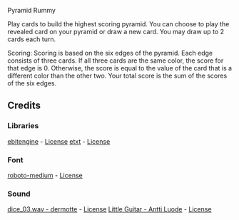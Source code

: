Pyramid Rummy

Play cards to build the highest scoring pyramid. You can choose to play the revealed card on your pyramid or draw a new card. You may draw up to 2 cards each turn. 

Scoring:
Scoring is based on the six edges of the pyramid. Each edge consists of three cards. If all three cards are the same color, the score for that edge is 0. Otherwise, the score is equal to the value of the card that is a different color than the other two. Your total score is the sum of the scores of the six edges.



## Credits

### Libraries
[ebitengine](https://github.com/hajimehoshi/ebiten) - [License](https://github.com/hajimehoshi/ebiten/blob/main/LICENSE)
[etxt](https://github.com/tinne26/etxt) - [License](https://github.com/tinne26/etxt/blob/main/LICENSE)

### Font
[roboto-medium](https://fonts.google.com/specimen/Roboto) - [License](https://github.com/googlefonts/roboto/blob/main/LICENSE)

### Sound
[dice_03.wav - dermotte](https://freesound.org/people/dermotte/sounds/220741/) - [License](https://creativecommons.org/licenses/by/4.0/)
[Little Guitar - Antti Luode](https://archive.org/details/anttisinstrumentals1019/anttisinstrumentals%2Blittleguitar.mp3) - [License](https://creativecommons.org/licenses/by/4.0/)